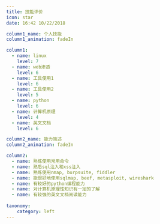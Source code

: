 ```yaml
---
title: 技能评价
icon: star
date: 16:42 10/22/2018

column1_name: 个人技能
column1_animation: fadeIn

column1:
  - name: linux
    level: 7
  - name: web渗透
    level: 6
  - name: 工具使用1
    level: 6
  - name: 工具使用2
    level: 5
  - name: python
    level: 6
  - name: 计算机原理
    level: 4
  - name: 英文文档
    level: 6

column2_name: 能力简述
column2_animation: fadeIn

column2:
  - name: 熟练使用常用命令
  - name: 熟悉sql注入和xss注入
  - name: 熟练使用nmap, burpsuite, fiddler
  - name: 能很好地使用sqlmap, beef, metasploit, wireshark
  - name: 有较好的python编程能力
  - name: 对计算机原理性知识有一定的了解
  - name: 有较强的英文文档阅读能力
    
taxonomy:
    category: left
---
```

